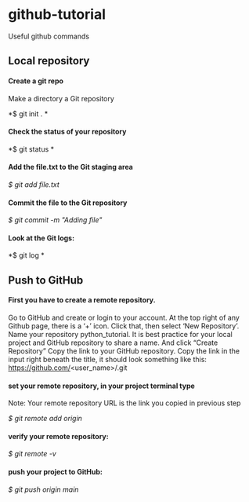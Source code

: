 # github-tutorial

Useful github commands
 

## Local repository

#### Create a git repo
Make a directory a Git repository

*$ git init . *

#### Check the status of your repository

*$ git status *

#### Add the file.txt to the Git staging area

*$ git add file.txt*

#### Commit the file to the Git repository

*$ git commit -m "Adding file"*

#### Look at the Git logs:

*$ git log *


##
## Push to GitHub

#### First you have to create a remote repository. 
Go to GitHub and create or login to your account.
At the top right of any Github page, there is a ‘+’ icon. Click that, then select ‘New Repository’.
Name your repository python_tutorial. It is best practice for your local project and GitHub repository to share a name.
And click “Create Repository”
Copy the link to your GitHub repository.
Copy the link in the input right beneath the title, it should look something like this:
https://github.com/<user_name>/<repo>.git

#### set your remote repository, in your project terminal type
Note: Your remote repository URL is the link you copied in previous step

*$ git remote add origin <remote repository URL>*

#### verify your remote repository:
*$ git remote -v*

#### push your project to GitHub:

*$ git push origin main*
